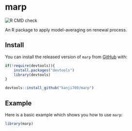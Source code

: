 
# marp

<!-- badges: start -->
![R CMD check](https://github.com/chrisdjscott/marp/actions/workflows/check-standard.yml/badge.svg)
<!-- badges: end -->

An R package to apply model-averaging on renewal process.

## Install

You can install the released version of `marp` from [GitHub](https://github.com/kanji709/marp) with:

``` r
if(!require(devtools)){
    install.packages("devtools")
    library(devtools)
}

devtools::install_github("kanji709/marp")
```

## Example

Here is a basic example which shows you how to use `marp`:

``` r
library(marp)
```

